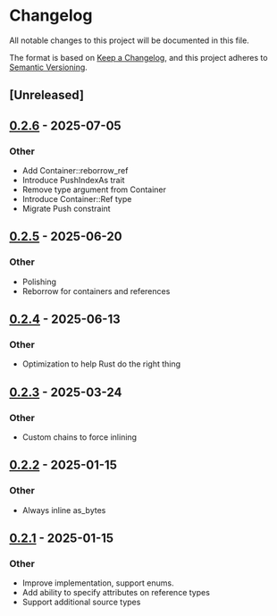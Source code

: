 # Changelog

All notable changes to this project will be documented in this file.

The format is based on [Keep a Changelog](https://keepachangelog.com/en/1.0.0/),
and this project adheres to [Semantic Versioning](https://semver.org/spec/v2.0.0.html).

## [Unreleased]

## [0.2.6](https://github.com/frankmcsherry/columnar/compare/columnar_derive-v0.2.5...columnar_derive-v0.2.6) - 2025-07-05

### Other

- Add Container::reborrow_ref
- Introduce PushIndexAs trait
- Remove type argument from Container
- Introduce Container::Ref type
- Migrate Push<Ref> constraint

## [0.2.5](https://github.com/frankmcsherry/columnar/compare/columnar_derive-v0.2.4...columnar_derive-v0.2.5) - 2025-06-20

### Other

- Polishing
- Reborrow for containers and references

## [0.2.4](https://github.com/frankmcsherry/columnar/compare/columnar_derive-v0.2.3...columnar_derive-v0.2.4) - 2025-06-13

### Other

- Optimization to help Rust do the right thing

## [0.2.3](https://github.com/frankmcsherry/columnar/compare/columnar_derive-v0.2.2...columnar_derive-v0.2.3) - 2025-03-24

### Other

- Custom chains to force inlining

## [0.2.2](https://github.com/frankmcsherry/columnar/compare/columnar_derive-v0.2.1...columnar_derive-v0.2.2) - 2025-01-15

### Other

- Always inline as_bytes

## [0.2.1](https://github.com/frankmcsherry/columnar/compare/columnar_derive-v0.2.0...columnar_derive-v0.2.1) - 2025-01-15

### Other

- Improve implementation, support enums.
- Add ability to specify attributes on reference types
- Support additional source types
